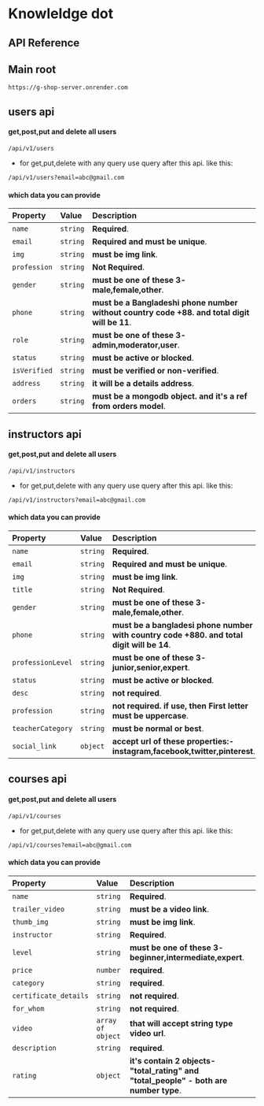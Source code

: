 
# Knowleldge dot



## API Reference

## Main root

```
https://g-shop-server.onrender.com
```

## users api

#### get,post,put and delete all users

```http
/api/v1/users
```

* for get,put,delete with any query use query after this api. like this:
```http
/api/v1/users?email=abc@gmail.com
```

#### which data you can provide

| Property | Value     | Description                |
| :-------- | :------- | :------------------------- |
| `name` | `string` | **Required**. |
| `email` | `string` | **Required and must be unique**. |
| `img` | `string` | **must be img link**. |
| `profession` | `string` | **Not Required**. |
| `gender` | `string` | **must be one of these 3- male,female,other**. |
| `phone` | `string` | **must be a Bangladeshi phone number without country code +88. and total digit will be 11**. |
| `role` | `string` | **must be one of these 3- admin,moderator,user**. |
| `status` | `string` | **must be active or blocked**. |
| `isVerified` | `string` | **must be verified or non-verified**. |
| `address` | `string` | **it will be a details address**. |
| `orders` | `string` | **must be a mongodb object. and it's a ref from orders model**. |

<!-- user api -->

## instructors api

#### get,post,put and delete all users

```http
/api/v1/instructors
```

* for get,put,delete with any query use query after this api. like this:
```http
/api/v1/instructors?email=abc@gmail.com
```

#### which data you can provide

| Property | Value     | Description                |
| :-------- | :------- | :------------------------- |
| `name` | `string` | **Required**. |
| `email` | `string` | **Required and must be unique**. |
| `img` | `string` | **must be img link**. |
| `title` | `string` | **Not Required**. |
| `gender` | `string` | **must be one of these 3- male,female,other**. |
| `phone` | `string` | **must be a bangladesi phone number with country code +880. and total digit will be 14**. |
| `professionLevel` | `string` | **must be one of these 3- junior,senior,expert**. |
| `status` | `string` | **must be active or blocked**. |
| `desc` | `string` | **not required**. |
| `profession` | `string` | **not required. if use, then First letter must be uppercase**. |
| `teacherCategory` | `string` | **must be normal or best**. |
| `social_link` | `object` | **accept url of these properties:- instagram,facebook,twitter,pinterest**. |

<!-- instructors api -->

## courses api

#### get,post,put and delete all users

```http
/api/v1/courses
```

* for get,put,delete with any query use query after this api. like this:
```http
/api/v1/courses?email=abc@gmail.com
```

#### which data you can provide

| Property | Value     | Description                |
| :-------- | :------- | :------------------------- |
| `name` | `string` | **Required**. |
| `trailer_video` | `string` | **must be a video link**. |
| `thumb_img` | `string` | **must be img link**. |
| `instructor` | `string` | **Required**. |
| `level` | `string` | **must be one of these 3- beginner,intermediate,expert**. |
| `price` | `number` | **required**. |
| `category` | `string` | **required**. |
| `certificate_details` | `string` | **not required**. |
| `for_whom` | `string` | **not required**. |
| `video` | `array of object` | **that will accept string type video url**. |
| `description` | `string` | **required**. |
| `rating` | `object` | **it's contain 2 objects- "total_rating" and "total_people" - both are number type**. |

<!-- courses api -->